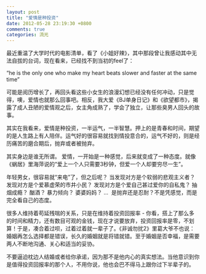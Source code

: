 ```yaml
---
layout: post
title: "爱情是种投资"
date: 2012-05-28 23:19:30 +0800
comments: true
categories: 流光
---
```

<p></p><p><span>最近重温了大学时代的电影清单，看了《小姐好辣》，其中那段曾让我感动其中无法自拔的台词，现在看来，已经找不到当初的feel了：</span><br></p><p></p><p></p><p>“he is the only one who make my heart beats slower and faster at the same time”</p><p>可能是阅历增长了，再回头看这些小女生的浪漫幻想已经没有任何冲动，只是觉得，噢，爱情也就那么回事吧。相反，我大爱《BJ单身日记》和《欲望都市》，揭露了成人丑陋的爱情观之后，女主角成熟了，学会了独立，让那些臭男人回头的故事。</p><p>其实在我看来，爱情是种投资，一半运气，一半智慧。押上的是青春和时间，期望的是人生路上有人陪伴。运气好的很容易就找到情投意合的，运气不好的，则是经历痛苦的磨合期后，抛弃或者被抛弃。</p><p>其实身边是谁无所谓。 爱情，一开始是一种感觉，后来就变成了一种态度。就像《蜗居》里海萍说的“爱上一个人只需要3秒钟，但爱一个人却要穷尽一生”。</p><p>年轻男女，很容易就“来电”了，但之后呢？ 当发现对方是个软弱的悲观主义者？ 发现对方是个爱慕虚荣的市井小民？ 发现对方是个爱自己甚过爱你的自私鬼？ 抽烟成瘾？ 酗酒？ 暴力倾向？ 婆婆妈妈？ … &nbsp;是抛弃还是忍耐？不是凭感觉，而是完全看自己的态度。</p><p>很多人维持着苟延残喘的关系，只是在维持着投资回报率 - 你看，搭上了那么多的时间和精力，还有数目可观的金钱，现在才说要放弃，投资回报率是零，不划算！于是，凑合着过呗，过着过着就一辈子了。《非诚勿扰2》里葛大爷不也说：婚姻再怎么选择都是错误，长久的婚姻就是将错就错。至于婚姻是否幸福，是需要两人不断地沟通、关心和适当的妥协。</p><p>不要逼迫枕边人结婚或者给你承诺，因为那不是他内心的真实想法。当他意识到你是值得投资回报率的那个人，不用你说，他也会巴不得马上跟你过下半辈子的。</p><p></p><p></p><p></p>
